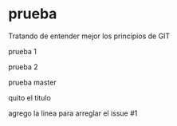 # prueba
Tratando de entender mejor los principios de GIT

prueba 1

prueba 2
 
 prueba master
 
quito el titulo

agrego la linea para arreglar el issue #1